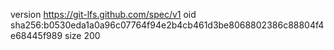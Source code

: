 version https://git-lfs.github.com/spec/v1
oid sha256:b0530eda1a0a96c07764f94e2b4cb461d3be8068802386c88804f4e68445f989
size 200
